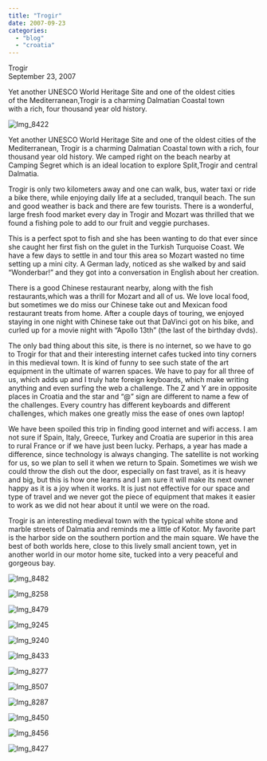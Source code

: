 ```yaml
---
title: "Trogir"
date: 2007-09-23
categories: 
  - "blog"
  - "croatia"
---
```


Trogir  
September 23, 2007

Yet another UNESCO World Heritage Site and one of the oldest cities  
of the Mediterranean,Trogir is a charming Dalmatian Coastal town  
with a rich, four thousand year old history.

<!--more-->

![Img_8422](https://pub-ac94b3f306b24c0dba4238943c97f2e1.r2.dev/photos/uncategorized/2008/02/26/img_8422.png)

Yet another UNESCO World Heritage Site and one of the oldest cities of the Mediterranean, Trogir is a charming Dalmatian Coastal town with a rich, four thousand year old history. We camped right on the beach nearby at Camping Segret which is an ideal location to explore Split,Trogir and central Dalmatia.

Trogir is only two kilometers away and one can walk, bus, water taxi or ride a bike there, while enjoying daily life at a secluded, tranquil beach. The sun and good weather is back and there are few tourists. There is a wonderful, large fresh food market every day in Trogir and Mozart was thrilled that we found a fishing pole to add to our fruit and veggie purchases.

This is a perfect spot to fish and she has been wanting to do that ever since she caught her first fish on the gulet in the Turkish Turquoise Coast. We have a few days to settle in and tour this area so Mozart wasted no time setting up a mini city. A German lady, noticed as she walked by and said “Wonderbar!” and they got into a conversation in English about her creation.

There is a good Chinese restaurant nearby, along with the fish restaurants,which was a thrill for Mozart and all of us. We love local food, but sometimes we do miss our Chinese take out and Mexican food restaurant treats from home. After a couple days of touring, we enjoyed staying in one night with Chinese take out that DaVinci got on his bike, and curled up for a movie night with “Apollo 13th” (the last of the birthday dvds).

The only bad thing about this site, is there is no internet, so we have to go to Trogir for that and their interesting internet cafes tucked into tiny corners in this medieval town. It is kind of funny to see such state of the art equipment in the ultimate of warren spaces. We have to pay for all three of us, which adds up and I truly hate foreign keyboards, which make writing anything and even surfing the web a challenge. The Z and Y are in opposite places in Croatia and the star and “@” sign are different to name a few of the challenges. Every country has different keyboards and different challenges, which makes one greatly miss the ease of ones own laptop!

We have been spoiled this trip in finding good internet and wifi access. I am not sure if Spain, Italy, Greece, Turkey and Croatia are superior in this area to rural France or if we have just been lucky. Perhaps, a year has made a difference, since technology is always changing. The satellite is not working for us, so we plan to sell it when we return to Spain. Sometimes we wish we could throw the dish out the door, especially on fast travel, as it is heavy and big, but this is how one learns and I am sure it will make its next owner happy as it is a joy when it works. It is just not effective for our space and type of travel and we never got the piece of equipment that makes it easier to work as we did not hear about it until we were on the road.

Trogir is an interesting medieval town with the typical white stone and marble streets of Dalmatia and reminds me a little of Kotor. My favorite part is the harbor side on the southern portion and the main square. We have the best of both worlds here, close to this lively small ancient town, yet in another world in our motor home site, tucked into a very peaceful and gorgeous bay.

![Img_8482](https://pub-ac94b3f306b24c0dba4238943c97f2e1.r2.dev/photos/uncategorized/2008/02/26/img_8482.png)

![Img_8258](https://pub-ac94b3f306b24c0dba4238943c97f2e1.r2.dev/photos/uncategorized/2008/02/26/img_8258.png)

![Img_8479](https://pub-ac94b3f306b24c0dba4238943c97f2e1.r2.dev/photos/uncategorized/2008/02/26/img_8479.png)

![Img_9245](https://pub-ac94b3f306b24c0dba4238943c97f2e1.r2.dev/photos/uncategorized/2008/02/26/img_9245.png)

![Img_9240](https://pub-ac94b3f306b24c0dba4238943c97f2e1.r2.dev/photos/uncategorized/2008/02/26/img_9240.png)

![Img_8433](https://pub-ac94b3f306b24c0dba4238943c97f2e1.r2.dev/photos/uncategorized/2008/02/26/img_8433.png)

![Img_8277](https://pub-ac94b3f306b24c0dba4238943c97f2e1.r2.dev/photos/uncategorized/2008/02/26/img_8277.png)

![Img_8507](https://pub-ac94b3f306b24c0dba4238943c97f2e1.r2.dev/photos/uncategorized/2008/02/26/img_8507.png)

![Img_8287](https://pub-ac94b3f306b24c0dba4238943c97f2e1.r2.dev/photos/uncategorized/2008/02/26/img_8287.png)

![Img_8450](https://pub-ac94b3f306b24c0dba4238943c97f2e1.r2.dev/photos/uncategorized/2008/02/26/img_8450.png)

![Img_8456](https://pub-ac94b3f306b24c0dba4238943c97f2e1.r2.dev/photos/uncategorized/2008/02/26/img_8456.png)

![Img_8427](https://pub-ac94b3f306b24c0dba4238943c97f2e1.r2.dev/photos/uncategorized/2008/02/26/img_8427.png)
